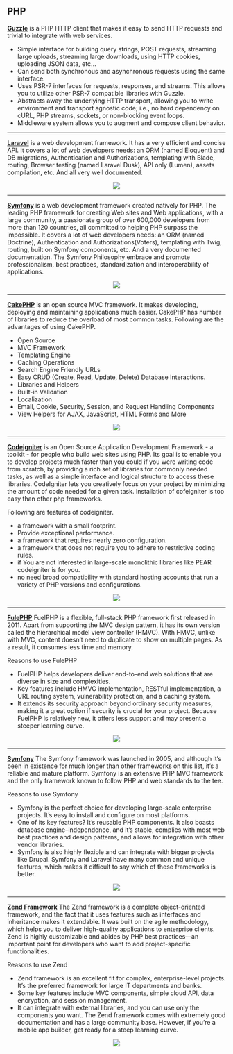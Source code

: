## PHP

[**Guzzle**](https://github.com/guzzle/guzzle) is a PHP HTTP client that makes it easy to send HTTP requests and trivial to integrate with web services.

- Simple interface for building query strings, POST requests, streaming large uploads, streaming large downloads, using HTTP cookies, uploading JSON data, etc...
- Can send both synchronous and asynchronous requests using the same interface.
- Uses PSR-7 interfaces for requests, responses, and streams. This allows you to utilize other PSR-7 compatible libraries with Guzzle.
- Abstracts away the underlying HTTP transport, allowing you to write environment and transport agnostic code; i.e., no hard dependency on cURL, PHP streams, sockets, or non-blocking event loops.
- Middleware system allows you to augment and compose client behavior.

---
[**Laravel**](https://github.com/laravel/laravel) is a web development framework. It has a very
efficient and concise API. It covers a lot of web developers needs: an ORM (named Eloquent) and DB
migrations,  Authentication and Authorizations, templating with Blade, routing, Browser testing
(named Laravel Dusk), API only (Lumen), assets compilation, etc. And all very well documented.

<p align="center">
    <a href="https://github.com/laravel/laravel">
        <img src="https://raygun.com/blog/images/top-php-frameworks/laravel.png">
    </a>
</p>

---
[**Symfony**](https://github.com/symfony/symfony) is a web development framework created natively for PHP. The leading PHP framework for creating Web sites and Web applications, with a large community, a passionate group of over 600,000 developers from more than 120 countries, all committed to helping PHP surpass the impossible.
It covers a lot of web developers needs: an ORM (named Doctrine), Authentication and Authorizations(Voters), templating with Twig, routing, built on Symfony components, etc. And a very documented documentation.
The Symfony Philosophy embrace and promote professionalism, best practices, standardization and interoperability of applications.

<p align="center">
    <a href="https://github.com/symfony/symfony">
        <img src="https://raygun.com/blog/images/top-php-frameworks/symfony.png">
    </a>
</p>

---
[**CakePHP**](https://github.com/cakephp/cakephp) is an open source MVC framework. It makes developing, deploying and maintaining applications much easier. CakePHP has number of libraries to reduce the overload of most common tasks. Following are the advantages of using CakePHP.
- Open Source
- MVC Framework
- Templating Engine
- Caching Operations
- Search Engine Friendly URLs
- Easy CRUD (Create, Read, Update, Delete) Database Interactions.
- Libraries and Helpers
- Built-in Validation
- Localization
- Email, Cookie, Security, Session, and Request Handling Components
- View Helpers for AJAX, JavaScript, HTML Forms and More

<p align="center">
    <a href="https://github.com/cakephp/cakephp">
        <img src="https://raygun.com/blog/images/top-php-frameworks/cakephp.png">
    </a>
</p>

---
[**Codeigniter**](https://github.com/bcit-ci/CodeIgniter) is an Open Source Application Development Framework - a toolkit - for people who build web sites using PHP. Its goal is to enable you to develop projects much faster than you could if you were writing code from scratch, by providing a rich set of libraries for commonly needed tasks, as well as a simple interface and logical structure to access these libraries. CodeIgniter lets you creatively focus on your project by minimizing the amount of code needed for a given task. Installation of cofeigniter is too easy than other php frameworks.

Following are features of codeigniter.
- a framework with a small footprint.
- Provide exceptional performance.
- a framework that requires nearly zero configuration.
- a framework that does not require you to adhere to restrictive coding rules.
- if You are not interested in large-scale monolithic libraries like PEAR codeigniter is for you.
- no need broad compatibility with standard hosting accounts that run a variety of PHP versions and configurations.

<p align="center">
    <a href="https://github.com/bcit-ci/CodeIgniter">
        <img src="https://raygun.com/blog/images/top-php-frameworks/codeigniter.png">
    </a>
</p>

---
[**FulePHP**](https://github.com/fuel/fuel) FuelPHP is a flexible, full-stack PHP framework first released in 2011. Apart from supporting the MVC design pattern, it has its own version called the hierarchical model view controller (HMVC). With HMVC, unlike with MVC, content doesn’t need to duplicate to show on multiple pages. As a result, it consumes less time and memory.

Reasons to use FulePHP
- FuelPHP helps developers deliver end-to-end web solutions that are diverse in size and complexities.
- Key features include HMVC implementation, RESTful implementation, a URL routing system, vulnerability protection, and a caching system.
- It extends its security approach beyond ordinary security measures, making it a great option if security is crucial for your project. Because FuelPHP is relatively new, it offers less support and may present a steeper learning curve.

<p align="center">
    <a href="https://github.com/fuel/fuel">
        <img src="https://raygun.com/blog/images/top-php-frameworks/fuelphp.png">
    </a>
</p>

---
[**Symfony**](https://github.com/symfony/symfony) The Symfony framework was launched in 2005, and although it’s been in existence for much longer than other frameworks on this list, it’s a reliable and mature platform. Symfony is an extensive PHP MVC framework and the only framework known to follow PHP and web standards to the tee.

Reasons to use Symfony
- Symfony is the perfect choice for developing large-scale enterprise projects. It’s easy to install and configure on most platforms.
- One of its key features? It’s reusable PHP components. It also boasts database engine–independence, and it’s stable, complies with most web best practices and design patterns, and allows for integration with other vendor libraries.
- Symfony is also highly flexible and can integrate with bigger projects like Drupal. Symfony and Laravel have many common and unique features, which makes it difficult to say which of these frameworks is better.

<p align="center">
    <a href="https://github.com/symfony/symfony">
        <img src="https://raygun.com/blog/images/top-php-frameworks/symfony.png">
    </a>
</p>

---
[**Zend Framework**](https://github.com/zendframework/zendframework) The Zend framework is a complete object-oriented framework, and the fact that it uses features such as interfaces and inheritance makes it extendable. It was built on the agile methodology, which helps you to deliver high-quality applications to enterprise clients. Zend is highly customizable and abides by PHP best practices—an important point for developers who want to add project-specific functionalities.

Reasons to use Zend
- Zend framework is an excellent fit for complex, enterprise-level projects. It’s the preferred framework for large IT departments and banks.
- Some key features include MVC components, simple cloud API, data encryption, and session management.
- It can integrate with external libraries, and you can use only the components you want. The Zend framework comes with extremely good documentation and has a large community base. However, if you’re a mobile app builder, get ready for a steep learning curve.

<p align="center">
    <a href="https://github.com/zendframework/zendframework">
        <img src="https://raygun.com/blog/images/top-php-frameworks/zend.png">
    </a>
</p>